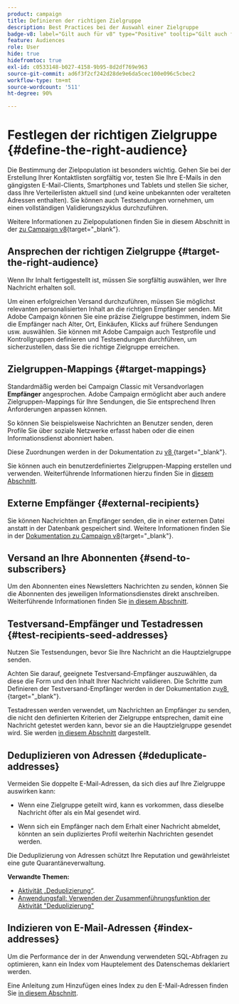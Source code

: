 ```yaml
---
product: campaign
title: Definieren der richtigen Zielgruppe
description: Best Practices bei der Auswahl einer Zielgruppe
badge-v8: label="Gilt auch für v8" type="Positive" tooltip="Gilt auch für Campaign v8"
feature: Audiences
role: User
hide: true
hidefromtoc: true
exl-id: c0533148-b027-4158-9b95-8d2df769e963
source-git-commit: ad6f3f2cf242d28de9e6da5cec100e096c5cbec2
workflow-type: tm+mt
source-wordcount: '511'
ht-degree: 90%

---
```


# Festlegen der richtigen Zielgruppe {#define-the-right-audience}

Die Bestimmung der Zielpopulation ist besonders wichtig. Gehen Sie bei der Erstellung Ihrer Kontaktlisten sorgfältig vor, testen Sie Ihre E-Mails in den gängigsten E-Mail-Clients, Smartphones und Tablets und stellen Sie sicher, dass Ihre Verteilerlisten aktuell sind (und keine unbekannten oder veralteten Adressen enthalten). Sie können auch Testsendungen vornehmen, um einen vollständigen Validierungszyklus durchzuführen.

Weitere Informationen zu Zielpopulationen finden Sie in diesem Abschnitt in der [&#x200B; zu Campaign v8](https://experienceleague.adobe.com/docs/campaign/campaign-v8/send/create-message.html){target="_blank"}.

## Ansprechen der richtigen Zielgruppe {#target-the-right-audience}

Wenn Ihr Inhalt fertiggestellt ist, müssen Sie sorgfältig auswählen, wer Ihre Nachricht erhalten soll.

Um einen erfolgreichen Versand durchzuführen, müssen Sie möglichst relevanten personalisierten Inhalt an die richtigen Empfänger senden. Mit Adobe Campaign können Sie eine präzise Zielgruppe bestimmen, indem Sie die Empfänger nach Alter, Ort, Einkäufen, Klicks auf frühere Sendungen usw. auswählen. Sie können mit Adobe Campaign auch Testprofile und Kontrollgruppen definieren und Testsendungen durchführen, um sicherzustellen, dass Sie die richtige Zielgruppe erreichen.

## Zielgruppen-Mappings {#target-mappings}

Standardmäßig werden bei Campaign Classic mit Versandvorlagen **Empfänger** angesprochen. Adobe Campaign ermöglicht aber auch andere Zielgruppen-Mappings für Ihre Sendungen, die Sie entsprechend Ihren Anforderungen anpassen können.

So können Sie beispielsweise Nachrichten an Benutzer senden, deren Profile Sie über soziale Netzwerke erfasst haben oder die einen Informationsdienst abonniert haben.

Diese Zuordnungen werden in der Dokumentation zu [&#x200B; v8 &#x200B;](https://experienceleague.adobe.com/docs/campaign/campaign-v8/audience/add-profiles/target-mappings.html?lang=de){target="_blank"}.

Sie können auch ein benutzerdefiniertes Zielgruppen-Mapping erstellen und verwenden. Weiterführende Informationen hierzu finden Sie in [diesem Abschnitt](../../configuration/using/target-mapping.md).

## Externe Empfänger {#external-recipients}

Sie können Nachrichten an Empfänger senden, die in einer externen Datei anstatt in der Datenbank gespeichert sind. Weitere Informationen finden Sie in der [Dokumentation zu Campaign v8](https://experienceleague.adobe.com/docs/campaign/campaign-v8/send/create-message.html#selecting-external-recipients){target="_blank"}.

## Versand an Ihre Abonnenten {#send-to-subscribers}

Um den Abonnenten eines Newsletters Nachrichten zu senden, können Sie die Abonnenten des jeweiligen Informationsdienstes direkt anschreiben. Weiterführende Informationen finden Sie [in diesem Abschnitt](managing-subscriptions.md#delivering-to-the-subscribers-of-a-service).


## Testversand-Empfänger und Testadressen {#test-recipients-seed-addresses}

Nutzen Sie Testsendungen, bevor Sie Ihre Nachricht an die Hauptzielgruppe senden.

Achten Sie darauf, geeignete Testversand-Empfänger auszuwählen, da diese die Form und den Inhalt Ihrer Nachricht validieren. Die Schritte zum Definieren der Testversand-Empfänger werden in der Dokumentation zu [&#x200B; v8 &#x200B;](https://experienceleague.adobe.com/docs/campaign/campaign-v8/send/create-message.html#select-the-proof-target){target="_blank"}.

Testadressen werden verwendet, um Nachrichten an Empfänger zu senden, die nicht den definierten Kriterien der Zielgruppe entsprechen, damit eine Nachricht getestet werden kann, bevor sie an die Hauptzielgruppe gesendet wird. Sie werden [in diesem Abschnitt](about-seed-addresses.md) dargestellt.

## Deduplizieren von Adressen {#deduplicate-addresses}

Vermeiden Sie doppelte E-Mail-Adressen, da sich dies auf Ihre Zielgruppe auswirken kann:

* Wenn eine Zielgruppe geteilt wird, kann es vorkommen, dass dieselbe Nachricht öfter als ein Mal gesendet wird.

* Wenn sich ein Empfänger nach dem Erhalt einer Nachricht abmeldet, könnten an sein dupliziertes Profil weiterhin Nachrichten gesendet werden.

Die Deduplizierung von Adressen schützt Ihre Reputation und gewährleistet eine gute Quarantäneverwaltung.

**Verwandte Themen:**

* [Aktivität „Deduplizierung“](../../workflow/using/deduplication.md).
* [Anwendungsfall: Verwenden der Zusammenführungsfunktion der Aktivität &quot;Deduplizierung&quot;](../../workflow/using/deduplication-merge.md)

## Indizieren von E-Mail-Adressen {#index-addresses}

Um die Performance der in der Anwendung verwendeten SQL-Abfragen zu optimieren, kann ein Index vom Hauptelement des Datenschemas deklariert werden.

Eine Anleitung zum Hinzufügen eines Index zu den E-Mail-Adressen finden Sie [in diesem Abschnitt](../../configuration/using/database-mapping.md#indexed-fields).
